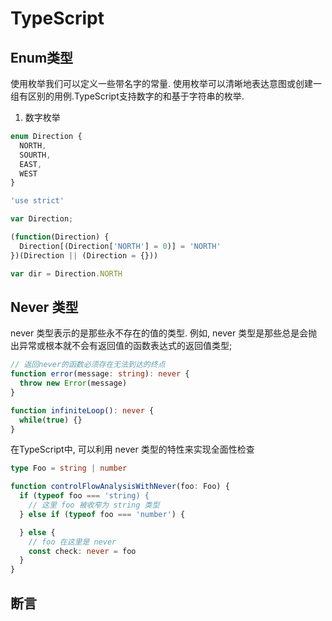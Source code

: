 # TypeScript

## Enum类型
使用枚举我们可以定义一些带名字的常量. 使用枚举可以清晰地表达意图或创建一组有区别的用例.TypeScript支持数字的和基于字符串的枚举.

1. 数字枚举

```typescript
enum Direction {
  NORTH,
  SOURTH,
  EAST,
  WEST
}
```
```javascript
'use strict'

var Direction;

(function(Direction) {
  Direction[(Direction['NORTH'] = 0)] = 'NORTH'
})(Direction || (Direction = {}))

var dir = Direction.NORTH
```
## Never 类型

never 类型表示的是那些永不存在的值的类型. 例如, never 类型是那些总是会抛出异常或根本就不会有返回值的函数表达式的返回值类型;

```TypeScript
// 返回never的函数必须存在无法到达的终点
function error(message: string): never {
  throw new Error(message)
}

function infiniteLoop(): never {
  while(true) {}
}
```
在TypeScript中, 可以利用 never 类型的特性来实现全面性检查

```TypeScript
type Foo = string | number

function controlFlowAnalysisWithNever(foo: Foo) {
  if (typeof foo === 'string) {
    // 这里 foo 被收窄为 string 类型
  } else if (typeof foo === 'number') {

  } else {
    // foo 在这里是 never
    const check: never = foo
  }
}
```
## 断言

